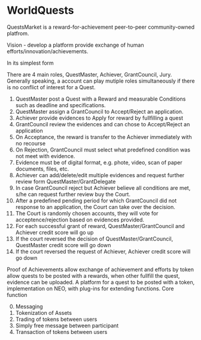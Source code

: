 # WorldQuests 

QuestsMarket is a reward-for-achievement peer-to-peer community-owned platfrom. 

Vision - develop a platform provide exchange of human efforts/innovation/achievements.

In its simplest form

There are 4 main roles, QuestMaster, Achiever, GrantCouncil, Jury. Generally speaking, a account can play mutiple roles simultaneously if there is no conflict of interest for a Quest.

01) QuestMaster post a Quest with a Reward and measurable Conditions such as deadline and specifications. 
02) QuestMaster assign a GrantCouncil to Accept/Reject an application.
02) Achiever provide evidences to Apply for reward by fullfilling a quest
03) GrantCouncil review the evidences and can chose to Accept/Reject an application
04) On Acceptance, the reward is transfer to the Achiever immediately with no recourse
05) On Rejection, GrantCouncil must select what predefined condition was not meet with evidence.
03) Evidence must be of digital format, e.g. phote, video, scan of paper documents, files, etc.
06) Achiever can add/delete/edit multiple evidences and request further review form QuestMaster/GrantDelegate
07) In case GrantCouncil reject but Achiever believe all conditions are met, s/he can request further review buy the Court.
06) After a predefined pending period for which GrantCouncil did not response to an application, the Court can take over the decision.
07) The Court is randomly chosen accounts, they will vote for acceptence/rejection based on evidences provided.
08) For each successful grant of reward, QuestMaster/GrantCouncil and Achiever credit score will go up
09) If the court reversed the decision of QuestMaster/GrantCouncil, QuestMaster credit score will go down
10) If the court reversed the request of Achiever, Achiever credit score will go down

Proof of Achievements
allow exchange of achievement and efforts by token
allow quests to be posted with a rewards, when other fullfill the quest, evidence can be uploaded.
A platform for a quest to be posted with a token, implementation on NEO, with plug-ins for extending functions.
Core function

0) Messaging
1) Tokenization of Assets
2) Trading of tokens between users
3) Simply free message between participant
4) Transaction of tokens between users
